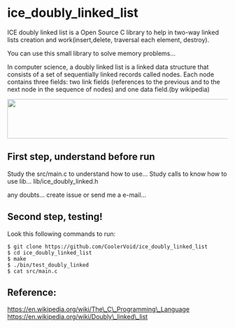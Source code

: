 # ice_doubly_linked_list
ICE doubly linked list is a Open Source C library to help in two-way linked lists creation and work(insert,delete, traversal each element, destroy).

You can use this small library to solve memory problems...

In computer science, a doubly linked list is a linked data structure that consists of a set of sequentially linked records called nodes. Each node contains three fields: two link fields (references to the previous and to the next node in the sequence of nodes) and one data field.(by wikipedia) 

<img align="center" width="640" height="90" src="https://upload.wikimedia.org/wikipedia/commons/thumb/5/5e/Doubly-linked-list.svg/610px-Doubly-linked-list.svg.png">

First step, understand before run
--

Study the src/main.c to understand how to use...
Study calls to know how to use  lib...  lib/ice\_doubly\_linked.h

any doubts... create issue or send me a e-mail...

Second step, testing!
--


Look this following commands to run:
```
$ git clone https://github.com/CoolerVoid/ice_doubly_linked_list
$ cd ice_doubly_linked_list
$ make
$ ./bin/test_doubly_linked
$ cat src/main.c
```

Reference:
--
https://en.wikipedia.org/wiki/The\_C\_Programming\_Language
https://en.wikipedia.org/wiki/Doubly\_linked\_list
